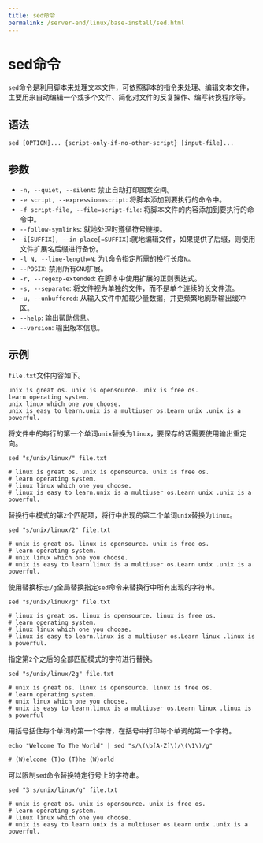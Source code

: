 ```yaml
---
title: sed命令
permalink: /server-end/linux/base-install/sed.html
---
```


# sed命令

`sed`命令是利用脚本来处理文本文件，可依照脚本的指令来处理、编辑文本文件，主要用来自动编辑一个或多个文件、简化对文件的反复操作、编写转换程序等。

## 语法

```shell
sed [OPTION]... {script-only-if-no-other-script} [input-file]...
```

## 参数

- `-n, --quiet, --silent`: 禁止自动打印图案空间。
- `-e script, --expression=script`: 将脚本添加到要执行的命令中。
- `-f script-file, --file=script-file`: 将脚本文件的内容添加到要执行的命令中。
- `--follow-symlinks`: 就地处理时遵循符号链接。
- `-i[SUFFIX], --in-place[=SUFFIX]`:就地编辑文件，如果提供了后缀，则使用文件扩展名后缀进行备份。
- `-l N, --line-length=N`: 为`l`命令指定所需的换行长度`N`。
- `--POSIX`: 禁用所有`GNU`扩展。
- `-r, --regexp-extended`: 在脚本中使用扩展的正则表达式。
- `-s, --separate`: 将文件视为单独的文件，而不是单个连续的长文件流。
- `-u, --unbuffered`: 从输入文件中加载少量数据，并更频繁地刷新输出缓冲区。
- `--help`: 输出帮助信息。
- `--version`: 输出版本信息。

## 示例

`file.txt`文件内容如下。

```text
unix is great os. unix is opensource. unix is free os.
learn operating system.
unix linux which one you choose.
unix is easy to learn.unix is a multiuser os.Learn unix .unix is a powerful.
```

将文件中的每行的第一个单词`unix`替换为`linux`，要保存的话需要使用输出重定向。

```shell
sed "s/unix/linux/" file.txt

# linux is great os. unix is opensource. unix is free os.
# learn operating system.
# linux linux which one you choose.
# linux is easy to learn.unix is a multiuser os.Learn unix .unix is a powerful.
```

替换行中模式的第`2`个匹配项，将行中出现的第二个单词`unix`替换为`linux`。

```shell
sed "s/unix/linux/2" file.txt

# unix is great os. linux is opensource. unix is free os.
# learn operating system.
# unix linux which one you choose.
# unix is easy to learn.linux is a multiuser os.Learn unix .unix is a powerful.
```

使用替换标志`/g`全局替换指定`sed`命令来替换行中所有出现的字符串。

```shell
sed "s/unix/linux/g" file.txt

# linux is great os. linux is opensource. linux is free os.
# learn operating system.
# linux linux which one you choose.
# linux is easy to learn.linux is a multiuser os.Learn linux .linux is a powerful.
```

指定第`2`个之后的全部匹配模式的字符进行替换。

```shell
sed "s/unix/linux/2g" file.txt

# unix is great os. linux is opensource. linux is free os.
# learn operating system.
# unix linux which one you choose.
# unix is easy to learn.linux is a multiuser os.Learn linux .linux is a powerful
```

用括号括住每个单词的第一个字符，在括号中打印每个单词的第一个字符。

```text
echo "Welcome To The World" | sed "s/\(\b[A-Z]\)/\(\1\)/g"

# (W)elcome (T)o (T)he (W)orld
```

可以限制`sed`命令替换特定行号上的字符串。

```text
sed "3 s/unix/linux/g" file.txt

# unix is great os. unix is opensource. unix is free os.
# learn operating system.
# linux linux which one you choose.
# unix is easy to learn.unix is a multiuser os.Learn unix .unix is a powerful.
```
